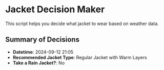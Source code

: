 # Jacket Decision Maker

This script helps you decide what jacket to wear based on weather data.

## Summary of Decisions

- **Datetime**: 2024-09-12 21:05
- **Recommended Jacket Type**: Regular Jacket with Warm Layers
- **Take a Rain Jacket?**: No

